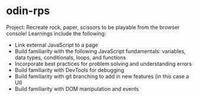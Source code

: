 # odin-rps
Project: Recreate rock, paper, scissors to be playable from the browser console! 
Learnings include the following:

- Link external JavaScript to a page
- Build familiarity with the following JavaScript fundamentals: variables, data types, conditionals, loops, and functions
- Incorporate best practices for problem solving and understanding errors
- Build familiarity with DevTools for debugging
- Build familiarity with git branching to add in new features (in this case a UI)
- Build familiarity with DOM manipulation and events